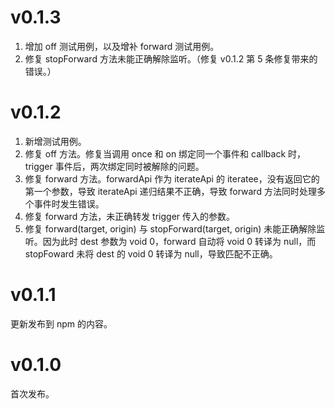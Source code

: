 # v0.1.3

1.  增加 off 测试用例，以及增补 forward 测试用例。
2.  修复 stopForward 方法未能正确解除监听。（修复 v0.1.2 第 5 条修复带来的错误。）

# v0.1.2

1.  新增测试用例。
2.  修复 off 方法。修复当调用 once 和 on 绑定同一个事件和 callback 时，trigger 事件后，两次绑定同时被解除的问题。
3.  修复 forward 方法。forwardApi 作为 iterateApi 的 iteratee，没有返回它的第一个参数，导致 iterateApi 递归结果不正确，导致 forward 方法同时处理多个事件时发生错误。
4.  修复 forward 方法，未正确转发 trigger 传入的参数。
5.  修复 forward(target, origin) 与 stopForward(target, origin) 未能正确解除监听。因为此时 dest 参数为 void 0，forward 自动将 void 0 转译为 null，而 stopFoward 未将 dest 的 void 0 转译为 null，导致匹配不正确。

# v0.1.1

更新发布到 npm 的内容。

# v0.1.0

首次发布。

